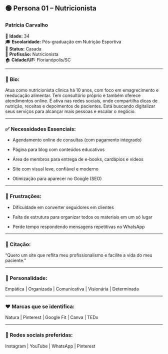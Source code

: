 ## 🟢 **Persona 01 – Nutricionista**

### **Patrícia Carvalho**

📍 **Idade:** 34  
🎓 **Escolaridade:** Pós-graduação em Nutrição Esportiva  
📌 **Status:** Casada  
💼 **Profissão:** Nutricionista  
🏠 **Cidade/UF:** Florianópolis/SC

---

### **🧠 Bio:**

Atua como nutricionista clínica há 10 anos, com foco em emagrecimento e reeducação alimentar. Tem consultório próprio e também oferece atendimentos online. É ativa nas redes sociais, onde compartilha dicas de nutrição, receitas e depoimentos de pacientes. Está buscando digitalizar seus serviços para alcançar mais pessoas e escalar o negócio.

---

### **✅ Necessidades Essenciais:**

- Agendamento online de consultas (com pagamento integrado)
    
- Página para blog com conteúdos educativos
    
- Área de membros para entrega de e-books, cardápios e vídeos
    
- Site com visual leve, confiável e moderno
    
- Otimização para aparecer no Google (SEO)
    

---

### **💢 Frustrações:**

- Dificuldade em converter seguidores em clientes
    
- Falta de estrutura para organizar todos os materiais em um só lugar
    
- Perde tempo respondendo mensagens repetitivas no WhatsApp
    

---

### **💬 Citação:**

“Quero um site que reflita meu profissionalismo e facilite a vida do meu paciente.”

---

### **🧩 Personalidade:**

Empática | Organizada | Comunicativa | Visionária | Determinada

---

### **❤️ Marcas que se identifica:**

Natura | Pinterest | Google Fit | Canva | TEDx

---

### **📲 Redes sociais preferidas:**

Instagram | YouTube | WhatsApp | Pinterest